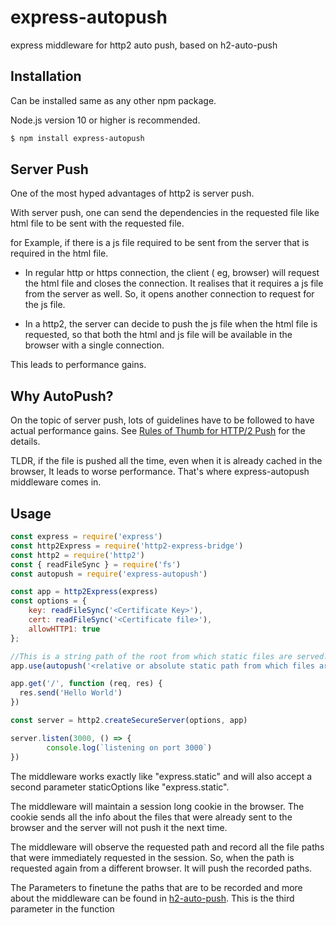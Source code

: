 # express-autopush

express middleware for http2 auto push, based on h2-auto-push

## Installation

Can be installed same as any other npm package.

Node.js version 10 or higher is recommended.

```bash
$ npm install express-autopush
```

## Server Push

One of the most hyped advantages of http2 is server push.

With server push, one can send the dependencies in the requested file like html file to be sent with the requested file.

for Example, if there is a js file required to be sent from the server that is required in the html file.

- In regular http or https connection, the client ( eg, browser) will request the html file and closes the connection. It realises that it requires a js file from the server as well. So, it opens another connection to request for the js file.

- In a http2, the server can decide to push the js file when the html file is requested, so that both the html and js file will be available in the browser with a single connection.

This leads to performance gains.

## Why AutoPush?

On the topic of server push, lots of guidelines have to be followed to have actual performance gains. See [Rules of Thumb for HTTP/2 Push](https://docs.google.com/document/d/1K0NykTXBbbbTlv60t5MyJvXjqKGsCVNYHyLEXIxYMv0/edit?usp=sharing) for the details.

TLDR, if the file is pushed all the time, even when it is already cached in the browser, It leads to worse performance. That's where express-autopush middleware comes in.


## Usage

```js
const express = require('express')
const http2Express = require('http2-express-bridge')
const http2 = require('http2')
const { readFileSync } = require('fs')
const autopush = require('express-autopush')

const app = http2Express(express)
const options = {
    key: readFileSync('<Certificate Key>'),
    cert: readFileSync('<Certificate file>'),
    allowHTTP1: true
};

//This is a string path of the root from which static files are served. second and third parameters are optional
app.use(autopush('<relative or absolute static path from which files are served>', {'staticOptions'}, {'assetCacheConfig'}))

app.get('/', function (req, res) {
  res.send('Hello World')
})

const server = http2.createSecureServer(options, app)

server.listen(3000, () => {
        console.log(`listening on port 3000`)
})
```

The middleware works exactly like "express.static" and will also accept a second parameter staticOptions like "express.static". 

The middleware will maintain a session long cookie in the browser. The cookie sends all the info about the files that were already sent to the browser and the server will not push it the next time.

The middleware will observe the requested path and record all the file paths that were immediately requested in the session. So, when the path is requested again from a different browser. It will push the recorded paths.

The Parameters to finetune the paths that are to be recorded and more about the middleware can be found in [h2-auto-push](https://www.npmjs.com/package/h2-auto-push). This is the third parameter in the function